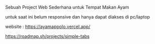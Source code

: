 Sebuah Project Web Sederhana untuk Tempat Makan Ayam

untuk saat ini belum responsive dan hanya dapat diakses di pc/laptop

website : https://ayamappolo.vercel.app/

https://roadmap.sh/projects/simple-tabs
